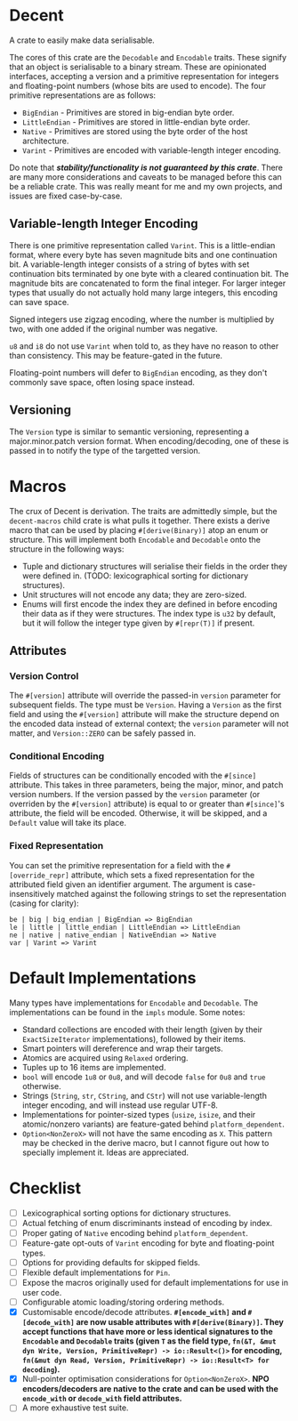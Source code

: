 # Decent
A crate to easily make data serialisable.

The cores of this crate are the `Decodable` and `Encodable` traits. These signify that an object is serialisable to a binary stream. These are opinionated interfaces, accepting a version and a primitive representation for integers and floating-point numbers (whose bits are used to encode). The four primitive representations are as follows:
- `BigEndian` - Primitives are stored in big-endian byte order.
- `LittleEndian` - Primitives are stored in little-endian byte order.
- `Native` - Primitives are stored using the byte order of the host architecture.
- `Varint` - Primitives are encoded with variable-length integer encoding.

Do note that ***stability/functionality is not guaranteed by this crate***. There are many more considerations and caveats to be managed before this can be a reliable crate. This was really meant for me and my own projects, and issues are fixed case-by-case.

## Variable-length Integer Encoding
There is one primitive representation called `Varint`. This is a little-endian format, where every byte has seven magnitude bits and one continuation bit. A variable-length integer consists of a string of bytes with set continuation bits terminated by one byte with a cleared continuation bit. The magnitude bits are concatenated to form the final integer. For larger integer types that usually do not actually hold many large integers, this encoding can save space.

Signed integers use zigzag encoding, where the number is multiplied by two, with one added if the original number was negative.

`u8` and `i8` do not use `Varint` when told to, as they have no reason to other than consistency. This may be feature-gated in the future.

Floating-point numbers will defer to `BigEndian` encoding, as they don't commonly save space, often losing space instead.

## Versioning
The `Version` type is similar to semantic versioning, representing a major.minor.patch version format. When encoding/decoding, one of these is passed in to notify the type of the targetted version.

# Macros
The crux of Decent is derivation. The traits are admittedly simple, but the `decent-macros` child crate is what pulls it together. There exists a derive macro that can be used by placing `#[derive(Binary)]` atop an enum or structure. This will implement both `Encodable` and `Decodable` onto the structure in the following ways:
- Tuple and dictionary structures will serialise their fields in the order they were defined in. (TODO: lexicographical sorting for dictionary structures).
- Unit structures will not encode any data; they are zero-sized.
- Enums will first encode the index they are defined in before encoding their data as if they were structures. The index type is `u32` by default, but it will follow the integer type given by `#[repr(T)]` if present.

## Attributes
### Version Control
The `#[version]` attribute will override the passed-in `version` parameter for subsequent fields. The type must be `Version`. Having a `Version` as the first field and using the `#[version]` attribute will make the structure depend on the encoded data instead of external context; the `version` parameter will not matter, and `Version::ZERO` can be safely passed in.

### Conditional Encoding
Fields of structures can be conditionally encoded with the `#[since]` attribute. This takes in three parameters, being the major, minor, and patch version numbers. If the version passed by the `version` parameter (or overriden by the `#[version]` attribute) is equal to or greater than `#[since]`'s attribute, the field will be encoded. Otherwise, it will be skipped, and a `Default` value will take its place.

### Fixed Representation
You can set the primitive representation for a field with the `#[override_repr]` attribute, which sets a fixed representation for the attributed field given an identifier argument. The argument is case-insensitively matched against the following strings to set the representation (casing for clarity):

    be | big | big_endian | BigEndian => BigEndian
    le | little | little_endian | LittleEndian => LittleEndian
    ne | native | native_endian | NativeEndian => Native
    var | Varint => Varint

# Default Implementations
Many types have implementations for `Encodable` and `Decodable`. The implementations can be found in the `impls` module. Some notes:
- Standard collections are encoded with their length (given by their `ExactSizeIterator` implementations), followed by their items.
- Smart pointers will dereference and wrap their targets.
- Atomics are acquired using `Relaxed` ordering.
- Tuples up to 16 items are implemented.
- `bool` will encode `1u8` or `0u8`, and will decode `false` for `0u8` and `true` otherwise.
- Strings (`String`, `str`, `CString`, and `CStr`) will not use variable-length integer encoding, and will instead use regular UTF-8.
- Implementations for pointer-sized types (`usize`, `isize`, and their atomic/nonzero variants) are feature-gated behind `platform_dependent`.
- `Option<NonZeroX>` will not have the same encoding as `X`. This pattern may be checked in the derive macro, but I cannot figure out how to specially implement it. Ideas are appreciated.

# Checklist
- [ ] Lexicographical sorting options for dictionary structures.
- [ ] Actual fetching of enum discriminants instead of encoding by index.
- [ ] Proper gating of `Native` encoding behind `platform_dependent`.
- [ ] Feature-gate opt-outs of `Varint` encoding for byte and floating-point types.
- [ ] Options for providing defaults for skipped fields.
- [ ] Flexible default implementations for `Pin`.
- [ ] Expose the macros originally used for default implementations for use in user code.
- [ ] Configurable atomic loading/storing ordering methods.
- [X] Customisable encode/decode attributes. **`#[encode_with]` and `#[decode_with]` are now usable attributes with `#[derive(Binary)]`. They accept functions that have more or less identical signatures to the `Encodable` and `Decodable` traits (given `T` as the field type, `fn(&T, &mut dyn Write, Version, PrimitiveRepr) -> io::Result<()>` for encoding, `fn(&mut dyn Read, Version, PrimitiveRepr) -> io::Result<T> for decoding`).**
- [X] Null-pointer optimisation considerations for `Option<NonZeroX>`. **NPO encoders/decoders are native to the crate and can be used with the `encode_with` or `decode_with` field attributes.**
- [ ] A more exhaustive test suite.
